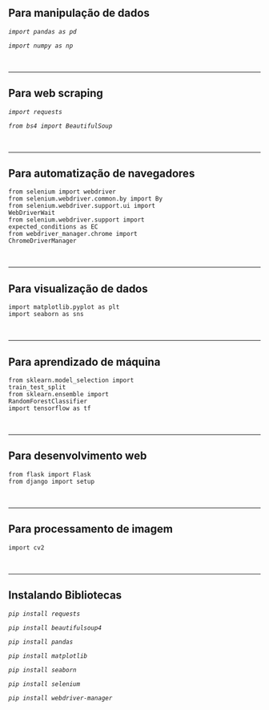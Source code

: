 ## Para manipulação de dados ## 
*``import pandas as pd``*

*``import numpy as np``*

<br>

---

## Para web scraping ##
*``import requests``*

*``from bs4 import BeautifulSoup``*

<br>

---

## Para automatização de navegadores ##
```
from selenium import webdriver
from selenium.webdriver.common.by import By
from selenium.webdriver.support.ui import 
WebDriverWait
from selenium.webdriver.support import 
expected_conditions as EC
from webdriver_manager.chrome import 
ChromeDriverManager
```


<br>

---

## Para visualização de dados ##
```
import matplotlib.pyplot as plt
import seaborn as sns
```

<br>

---

## Para aprendizado de máquina ##
```
from sklearn.model_selection import 
train_test_split
from sklearn.ensemble import 
RandomForestClassifier
import tensorflow as tf
```


<br>

---

## Para desenvolvimento web ##
```
from flask import Flask
from django import setup
```

<br>

---

## Para processamento de imagem ##
``import cv2``

<br>

---

## Instalando Bibliotecas ##


*`pip install requests`*

*`pip install beautifulsoup4`*

*`pip install pandas`*

*`pip install matplotlib`*

*`pip install seaborn`*

*`pip install selenium`*

*`pip install webdriver-manager`*


